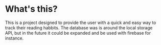 # What's this?
This is a project designed to provide the user with a quick and easy way to track their reading habbits. The database was is around the local storage API, but in the future it could be expanded and be used with firebase for instance.
